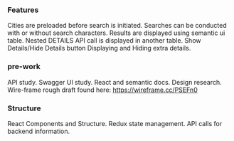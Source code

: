 

### Features
Cities are preloaded before search is initiated.
Searches can be conducted with or without search characters.
Results are displayed using semantic ui table.
Nested DETAILS API call is displayed in another table.
Show Details/Hide Details button Displaying and Hiding extra details.


### pre-work
API study.
Swagger UI study.
React and semantic docs.
Design research.
Wire-frame rough draft found here:
https://wireframe.cc/PSEFn0


### Structure
React Components and Structure.
Redux state management.
API calls for backend information.
